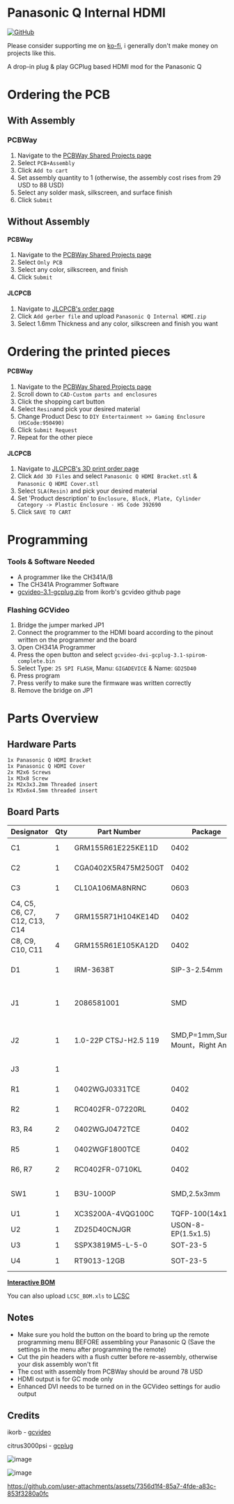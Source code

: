 
# Panasonic Q Internal HDMI

[![GitHub](https://img.shields.io/badge/License-CC_BY--NC--SA_4.0-lightgrey.svg)](https://creativecommons.org/licenses/by-nc-sa/4.0/)

Please consider supporting me on [ko-fi](https://ko-fi.com/martinrefseth), i generally don't make money on projects like this.

A drop-in plug & play GCPlug based HDMI mod for the Panasonic Q

# Ordering the PCB

## **With Assembly**

### PCBWay
1. Navigate to the [PCBWay Shared Projects page](https://www.pcbway.com/project/shareproject/Panasonic_Q_Drop_in_Internal_HDMI_Mod_c8eb0727.html)
2. Select `PCB+Assembly`
3. Click `Add to cart`
4. Set assembly quantity to 1 (otherwise, the assembly cost rises from 29 USD to 88 USD)
5. Select any solder mask, silkscreen, and surface finish
6. Click `Submit`

## **Without Assembly**

#### PCBWay
1. Navigate to the [PCBWay Shared Projects page](https://www.pcbway.com/project/shareproject/Panasonic_Q_Drop_in_Internal_HDMI_Mod_c8eb0727.html)
2. Select `Only PCB`
3. Select any color, silkscreen, and finish
4. Click `Submit`

#### JLCPCB
1. Navigate to [JLCPCB's order page](https://cart.jlcpcb.com/quote)
2. Click `Add gerber file` and upload `Panasonic Q Internal HDMI.zip`
3. Select 1.6mm Thickness and any color, silkscreen and finish you want

# Ordering the printed pieces
#### PCBWay
1. Navigate to the [PCBWay Shared Projects page](https://www.pcbway.com/project/shareproject/Panasonic_Q_Drop_in_Internal_HDMI_Mod_c8eb0727.html)
2. Scroll down to `CAD-Custom parts and enclosures`
3. Click the shopping cart button
4. Select `Resin`and pick your desired material
5. Change Product Desc to `DIY Entertainment >> Gaming Enclosure (HSCode:950490)`
6. Click `Submit Request`
7. Repeat for the other piece

#### JLCPCB
1. Navigate to [JLCPCB's 3D print order page](https://jlc3dp.com/3d-printing-quote)
2. Click `Add 3D Files` and select `Panasonic Q HDMI Bracket.stl` & `Panasonic Q HDMI Cover.stl`
3. Select `SLA(Resin)` and pick your desired material
4. Set 'Product description' to `Enclosure, Block, Plate, Cylinder Category -> Plastic Enclosure - HS Code 392690`
5. Click `SAVE TO CART`

# Programming
### Tools & Software Needed
- A programmer like the CH341A/B
- The CH341A Programmer Software
-  [gcvideo-3.1-gcplug.zip](https://github.com/ikorb/gcvideo/releases/tag/GCVideo-DVI_release_3.1) from ikorb's gcvideo github page
### Flashing GCVideo
1. Bridge the jumper marked JP1
2. Connect the programmer to the HDMI board according to the pinout written on the programmer and the board
3. Open CH341A Programmer
4. Press the open button and select `gcvideo-dvi-gcplug-3.1-spirom-complete.bin`
5. Select Type: `25 SPI FLASH`, Manu: `GIGADEVICE` & Name: `GD25D40`
6. Press program
7. Press verify to make sure the firmware was written correctly
8. Remove the bridge on JP1

# Parts Overview
## Hardware Parts
```
1x Panasonic Q HDMI Bracket
1x Panasonic Q HDMI Cover
2x M2x6 Screws
1x M3x8 Screw
2x M2x3x3.2mm Threaded insert
1x M3x6x4.5mm threaded insert
```

## Board Parts
| Designator                    | Qty | Part Number           | Package                              | Description                            | LCSC Part# |
|-------------------------------|-----|-----------------------|--------------------------------------|----------------------------------------|-----------|
| C1                            | 1   | GRM155R61E225KE11D    | 0402                                 | 2.2uF Capacitor                        | C385032   |
| C2                            | 1   | CGA0402X5R475M250GT   | 0402                                 | 4.7uF Capacitor                        | C6119795  |
| C3                            | 1   | CL10A106MA8NRNC       | 0603                                 | 10uF Capacitor                         | C96446    |
| C4, C5, C6, C7, C12, C13, C14 | 7   | GRM155R71H104KE14D    | 0402                                 | 100nF Capacitor                        | C77020    |
| C8, C9, C10, C11              | 4   | GRM155R61E105KA12D    | 0402                                 | 1uF Capacitor                          | C77009    |
| D1                            | 1   | IRM-3638T             | SIP-3-2.54mm                         | 38kHz Infrared Receiver                | C16216    |
| J1                            | 1   | 2086581001            | SMD                                  | MOLEX 2086581001 HDMI Connector        | C916313   |
| J2                            | 1   | 1.0-22P CTSJ-H2.5 119 | SMD,P=1mm,Surface Mount，Right Angle | 22 Pin Top Contact 1mm Pitch Connector | C5373501  |
| J3                            | 1   |                       |                                      | 1x6 2.54mm Pin Header                  |           |
| R1                            | 1   | 0402WGJ0331TCE        | 0402                                 | 330Ω Resistor                          | C12246    |
| R2                            | 1   | RC0402FR-07220RL      | 0402                                 | 220Ω Resistor                          | C112291   |
| R3, R4                        | 2   | 0402WGJ0472TCE        | 0402                                 | 4.7kΩ Resistor                         | C25940    |
| R5                            | 1   | 0402WGF1800TCE        | 0402                                 | 180Ω Resistor                          | C38941    |
| R6, R7                        | 2   | RC0402FR-0710KL       | 0402                                 | 10kΩ Resistor                          | C98220    |
| SW1                           | 1   | B3U-1000P             | SMD,2.5x3mm                          | Remote Programming Button              | C231329   |
| U1                            | 1   | XC3S200A-4VQG100C     | TQFP-100(14x14)                      | XILINX FPGA                            | C1521645  |
| U2                            | 1   | ZD25D40CNJGR          | USON-8-EP(1.5x1.5)                   | SPI NOR Flash                          | C3646778  |
| U3                            | 1   | SSPX3819M5-L-5-0      | SOT-23-5                             | 5V Regulator                           | C20617302 |
| U4                            | 1   | RT9013-12GB           | SOT-23-5                             | 1.2V Regulator                         | C58464    |

[**Interactive BOM**](https://martinrefseth.com/ibom/QInternalHDMI.html)

You can also upload `LCSC_BOM.xls` to [LCSC](https://www.lcsc.com/inquiry)

## Notes
- Make sure you hold the button on the board to bring up the remote programming menu BEFORE assembling your Panasonic Q (Save the settings in the menu after programming the remote)
- Cut the pin headers with a flush cutter before re-assembly, otherwise your disk assembly won't fit
- The cost with assembly from PCBWay should be around 78 USD
- HDMI output is for GC mode only
- Enhanced DVI needs to be turned on in the GCVideo settings for audio output


## Credits

ikorb - [gcvideo](https://github.com/ikorb/gcvideo)

citrus3000psi - [gcplug](https://www.reddit.com/r/Gamecube/comments/7gduxq/build_your_own_gcplug/)


![image](https://github.com/user-attachments/assets/b35e1229-5001-494f-b594-a2854504505b)

![image](https://github.com/user-attachments/assets/1d111fb5-5a61-4286-8797-cf4821135f15)

https://github.com/user-attachments/assets/7356d1f4-85a7-4fde-a83c-853f3280a0fc

